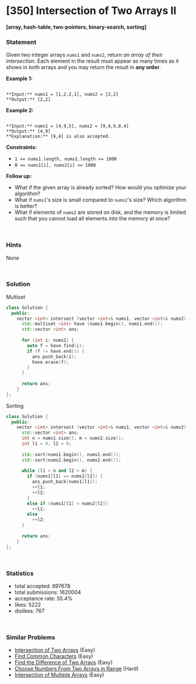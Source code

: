 # [350] Intersection of Two Arrays II

**[array, hash-table, two-pointers, binary-search, sorting]**

### Statement

Given two integer arrays `nums1` and `nums2`, return *an array of their intersection*. Each element in the result must appear as many times as it shows in both arrays and you may return the result in **any order**.


**Example 1:**

```

**Input:** nums1 = [1,2,2,1], nums2 = [2,2]
**Output:** [2,2]

```

**Example 2:**

```

**Input:** nums1 = [4,9,5], nums2 = [9,4,9,8,4]
**Output:** [4,9]
**Explanation:** [9,4] is also accepted.

```

**Constraints:**
* `1 <= nums1.length, nums2.length <= 1000`
* `0 <= nums1[i], nums2[i] <= 1000`


**Follow up:**
* What if the given array is already sorted? How would you optimize your algorithm?
* What if `nums1`'s size is small compared to `nums2`'s size? Which algorithm is better?
* What if elements of `nums2` are stored on disk, and the memory is limited such that you cannot load all elements into the memory at once?


<br>

### Hints

None

<br>

### Solution

Multiset

```cpp
class Solution {
  public:
    vector <int> intersect (vector <int>& nums1, vector <int>& nums2) {
      std::multiset <int> have (nums1.begin(), nums1.end());
      std::vector <int> ans;
      
      for (int i: nums2) {
        auto f = have.find(i);
        if (f != have.end()) {
          ans.push_back(i);
          have.erase(f);
        }
      }
      
      return ans;
    }
};
```

Sorting

```cpp
class Solution {
  public:
    vector <int> intersect (vector <int>& nums1, vector <int>& nums2) {
      std::vector <int> ans;
      int n = nums1.size(), m = nums2.size();
      int l1 = 0, l2 = 0;
      
      std::sort(nums1.begin(), nums1.end());
      std::sort(nums2.begin(), nums2.end());
      
      while (l1 < n and l2 < m) {
        if (nums1[l1] == nums2[l2]) {
          ans.push_back(nums1[l1]);
          ++l1;
          ++l2;
        }
        else if (nums1[l1] < nums2[l2])
          ++l1;
        else
          ++l2;
      }
      
      return ans;
    }
};
```

<br>

### Statistics

- total accepted: 897678
- total submissions: 1620004
- acceptance rate: 55.4%
- likes: 5222
- dislikes: 767

<br>

### Similar Problems

- [Intersection of Two Arrays](https://leetcode.com/problems/intersection-of-two-arrays) (Easy)
- [Find Common Characters](https://leetcode.com/problems/find-common-characters) (Easy)
- [Find the Difference of Two Arrays](https://leetcode.com/problems/find-the-difference-of-two-arrays) (Easy)
- [Choose Numbers From Two Arrays in Range](https://leetcode.com/problems/choose-numbers-from-two-arrays-in-range) (Hard)
- [Intersection of Multiple Arrays](https://leetcode.com/problems/intersection-of-multiple-arrays) (Easy)
